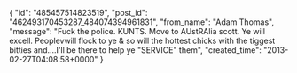  {
   "id": "485457514823519",
   "post_id": "462493170453287_484074394961831",
   "from_name": "Adam Thomas",
   "message": "Fuck the police. KUNTS.  Move to AUstRAlia scott. Ye will excell. Peoplevwill flock to ye & so will the hottest chicks with the tiggest bitties and....I'll be there to help ye \"SERVICE\" them",
   "created_time": "2013-02-27T04:08:58+0000"
 }
